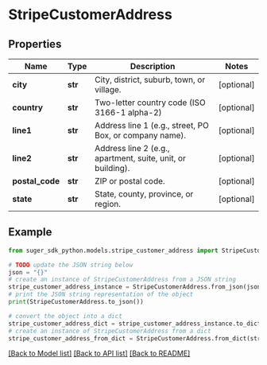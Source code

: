 # StripeCustomerAddress


## Properties

Name | Type | Description | Notes
------------ | ------------- | ------------- | -------------
**city** | **str** | City, district, suburb, town, or village. | [optional] 
**country** | **str** | Two-letter country code (ISO 3166-1 alpha-2) | [optional] 
**line1** | **str** | Address line 1 (e.g., street, PO Box, or company name). | [optional] 
**line2** | **str** | Address line 2 (e.g., apartment, suite, unit, or building). | [optional] 
**postal_code** | **str** | ZIP or postal code. | [optional] 
**state** | **str** | State, county, province, or region. | [optional] 

## Example

```python
from suger_sdk_python.models.stripe_customer_address import StripeCustomerAddress

# TODO update the JSON string below
json = "{}"
# create an instance of StripeCustomerAddress from a JSON string
stripe_customer_address_instance = StripeCustomerAddress.from_json(json)
# print the JSON string representation of the object
print(StripeCustomerAddress.to_json())

# convert the object into a dict
stripe_customer_address_dict = stripe_customer_address_instance.to_dict()
# create an instance of StripeCustomerAddress from a dict
stripe_customer_address_from_dict = StripeCustomerAddress.from_dict(stripe_customer_address_dict)
```
[[Back to Model list]](../README.md#documentation-for-models) [[Back to API list]](../README.md#documentation-for-api-endpoints) [[Back to README]](../README.md)


